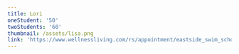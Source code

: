 ```yaml
---
title: Lori
oneStudent: '50'
twoStudents: '60'
thumbnail: /assets/lisa.png
link: 'https://www.wellnessliving.com/rs/appointment/eastside_swim_school?s_id=fg3WDl'
---
```


